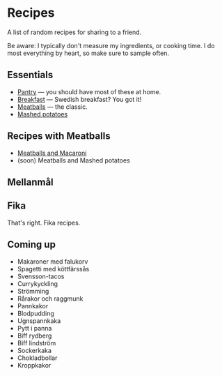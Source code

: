 # Recipes

A list of random recipes for sharing to a friend.

Be aware: I typically don't measure my ingredients, or cooking time. I do most
everything by heart, so make sure to sample often.

## Essentials

- [Pantry](./Pantry) — you should have most of these at home.
- [Breakfast](./Breakfast) — Swedish breakfast? You got it!
- [Meatballs](./Meatballs) — the classic.
- [Mashed potatoes](./Mashed-potatoes)

## Recipes with Meatballs

- [Meatballs and Macaroni](./Meatballs-and-Macaroni)
- (soon) Meatballs and Mashed potatoes

## Mellanmål

## Fika

That's right. Fika recipes.

## Coming up

- Makaroner med falukorv
- Spagetti med köttfärssås
- Svensson-tacos
- Currykyckling
- Strömming
- Rårakor och raggmunk
- Pannkakor
- Blodpudding
- Ugnspannkaka
- Pytt i panna
- Biff rydberg
- Biff lindström
- Sockerkaka
- Chokladbollar
- Kroppkakor
